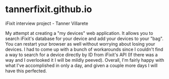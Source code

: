 # tannerfixit.github.io
iFixit interview project - Tanner Villarete

My attempt at creating a "my devices" web application. It allows you to search iFixit's database for your device and add your devices to your "bag". 
You can restart your browser as well without worrying about losing your devices. I had to come up with a bunch of workarounds since I couldn't find a way to search for a device directly by ID from iFixit's API (If there was a way and I overlooked it I will be mildly peeved). 
Overall, I'm fairly happy with what I've accomplished in only a day, and given a couple more days I will have 
this perfected.
